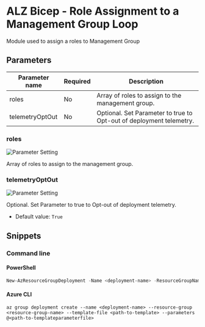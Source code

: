 # ALZ Bicep - Role Assignment to a Management Group Loop

Module used to assign a roles to Management Group

## Parameters

Parameter name | Required | Description
-------------- | -------- | -----------
roles          | No       | Array of roles to assign to the management group.
telemetryOptOut | No       | Optional. Set Parameter to true to Opt-out of deployment telemetry.

### roles

![Parameter Setting](https://img.shields.io/badge/parameter-optional-green?style=flat-square)

Array of roles to assign to the management group.

### telemetryOptOut

![Parameter Setting](https://img.shields.io/badge/parameter-optional-green?style=flat-square)

Optional. Set Parameter to true to Opt-out of deployment telemetry.

- Default value: `True`

## Snippets

### Command line

#### PowerShell

```powershell
New-AzResourceGroupDeployment -Name <deployment-name> -ResourceGroupName <resource-group-name> -TemplateFile <path-to-template> -TemplateParameterFile <path-to-templateparameter>
```

#### Azure CLI

```text
az group deployment create --name <deployment-name> --resource-group <resource-group-name> --template-file <path-to-template> --parameters @<path-to-templateparameterfile>
```
